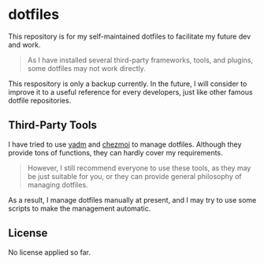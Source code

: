 # dotfiles

This repository is for my self-maintained dotfiles to facilitate my future dev and work.

> As I have installed several third-party frameworks, tools, and plugins, some dotfiles may not work directly.

This respository is only a backup currently. In the future, I will consider to improve it to a useful reference for every developers, just like other famous dotfile repositories.

## Third-Party Tools

I have tried to use [yadm](https://github.com/TheLocehiliosan/yadm) and [chezmoi](https://github.com/twpayne/chezmoi) to manage dotfiles. Although they provide tons of functions, they can hardly cover my requirements. 

> However, I still recommend everyone to use these tools, as they may be just suitable for you, or they can provide general philosophy of managing dotfiles.

As a result, I manage dotfiles manually at present, and I may try to use some scripts to make the management automatic.

## License

No license applied so far.
